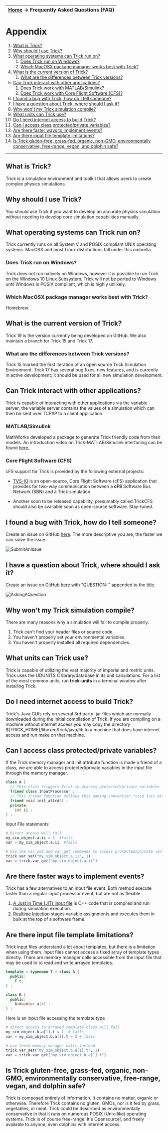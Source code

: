 | [Home](/trick) → Frequently Asked Questions (FAQ) |
|-------------------------------------------------|

# Appendix
01. [What is Trick?](#whatistrick)
01. [Why should I use Trick?](#whyshouldiusetrick)
01. [What operating systems can Trick run on?](#whatoperatingsystemcantrickrunon)
    01. [Does Trick run on Windows?](#doestrickrunonwindows)
    01. [Which MacOSX package manager works best with Trick?](#whichmacosxpackagemanagerworksbestwithtrick)
01. [What is the current version of Trick?](#whatisthecurrentversionoftrick)
    01. [What are the differences between Trick versions?](#whatarethedifferencesbetweentrickversions)
01. [Can Trick interact with other applications?](#cantrickinteractwithotherapplications)
    01. [Does Trick work with MATLAB/Simulink?](#matlabsimulink)
    01. [Does Trick work with Core Flight Software (CFS)?](#coreflightsoftware)
01. [I found a bug with Trick, how do I tell someone?](#ifoundabugwithtrickhowdoitellsomeone)
01. [I have a question about Trick, where should I ask it?](#ihaveaquestionabouttrickwhereshouldiaskit)
01. [Why won't my Trick simulation compile?](#whywontmytricksimulationcompile)
01. [What units can Trick use?](#whatunitscantrickuse)
01. [Do I need internet access to build Trick?](#doineedinternetaccesstobuildtrick)
01. [Can I access class protected/private variables?](#caniaccessclassprotectedprivatevariables)
01. [Are there faster ways to implement events?](#aretherefasterwaystoimplementevents)
01. [Are there input file template limitations?](#arethereinputfiletemplatelimitations)
01. [Is Trick gluten-free, grass-fed, organic, non-GMO, environmentally conservative, free-range, vegan, and dolphin safe?](#istrickgfgfongmoecfrvads)

---
<a name="whatistrick"></a>

## What is Trick?
Trick is a simulation environment and toolkit that allows users to create complex physics simulations.

<a name="whyshouldiusetrick"></a>

## Why should I use Trick?
You should use Trick if you want to develop an accurate physics simulation without needing to develop core simulation capabilities manually. 

<a name="whatoperatingsystemcantrickrunon"></a>

## What operating systems can Trick run on?
Trick currently runs on all System V and POSIX compliant UNIX operating systems. MacOSX and most Linux distributions fall under this umbrella. 

<a name="doestrickrunonwindows"></a>

### Does Trick run on Windows?
Trick does not run natively on Windows, however it *is* possible to run Trick on the Windows 10 Linux Subsystem. Trick will not be ported to Windows until Windows is POSIX compliant, which is highly unlikely.

<a name="whichmacosxpackagemanagerworksbestwithtrick"></a>

### Which MacOSX package manager works best with Trick?
Homebrew.

<a name="whatisthecurrentversionoftrick"></a>

## What is the current version of Trick?
Trick 19 is the version currently being developed on GitHub. We also maintain a branch for Trick 15 and Trick 17.

<a name="whatarethedifferencesbetweentrickversions"></a>

### What are the differences between Trick versions?
Trick 15 marked the first iteration of an open source Trick Simulation Environment. Trick 17 has several bug fixes, new features, and is currently in active development; it should be used for all new simulation development.

<a name="cantrickinteractwithotherapplications"></a>

## Can Trick interact with other applications?
Trick is capable of interacting with other applications via the variable server; the variable server contains the values of a simulation which can then be sent over TCP/IP to a client application.

<a name="matlabsimulink"></a>

### MATLAB/Simulink
MathWorks developed a package to generate Trick friendly code from their models. An introduction video on Trick-MATLAB/Simulink interfacing can be found [here.](http://www.mathworks.com/videos/connecting-simulink-with-other-simulation-frameworks-86546.html)

<a name="coreflightsoftware"></a>

### Core Flight Software (CFS)

cFS support for Trick is provided by the following external projects:

* [TVS-IO](https://github.com/nasa/tvsio) is an open-source, Core Flight Software (cFS) application that provides for two-way communication between a **cFS** Software Bus Network (SBN) and a Trick simulation.

* Another soon to be released capability, presumably called TrickCFS should also be available soon as open-source software. Stay-tuned.

<a name="ifoundabugwithtrickhowdoitellsomeone"></a>

## I found a bug with Trick, how do I tell someone?
Create an issue on GitHub [here](https://github.com/nasa/trick/issues/new). The more descriptive you are, the faster we can solve the issue.

![SubmitAnIssue](images/SubmitAnIssue.jpg)


<a name="ihaveaquestionabouttrickwhereshouldiaskit"></a>

## I have a question about Trick, where should I ask it?
Create an issue on GitHub [here](https://github.com/nasa/trick/issues/new) with "QUESTION: " appended to the title.

![AskingAQuestion](images/AskingAQuestion.jpg)


<a name="whywontmytricksimulationcompile"></a>

## Why won't my Trick simulation compile?
There are many reasons why a simulation will fail to compile properly.

01. Trick can't find your header files or source code.
02. You haven't properly set your environmental variables.
03. You haven't properly installed all required dependencies.

<a name="whatunitscantrickuse"></a>

## What units can Trick use?
Trick is capable of utilizing the vast majority of imperial and metric units. Trick uses the UDUNITS C library/database in its unit calculations. For a list of the most common units, run **trick-units** in a terminal window after installing Trick.

<a name="doineedinternetaccesstobuildtrick"></a>

## Do I need internet access to build Trick?
Trick's Java GUIs rely on several 3rd party .jar files which are normally downloaded during the initial compilation of Trick. If you are compiling on a machine without internet access you may copy the directory ${TRICK\_HOME}/libexec/trick/java/lib to a machine that does have internet access and run make on that machine.

<a name="caniaccessclassprotectedprivatevariables"></a>

## Can I access class protected/private variables?
If the Trick memory manager and init attribute function is made a friend of a class, we are able to access protected/private variables in the input file through the memory manager.

```c++
class A {
  // This class triggers Trick to process protected/private variables
  friend class InputProcessor ;
  // This friend function follows this naming convention "void init_attr ## <class_name>()"
  friend void init_attrA() ;
  private:
    int ii ;
} ;
```

Input File statements
```python
# Direct access will fail
my_sim_object.a.ii = 1  #fails
var = my_sim_object.a.ii  #fails

# Use the var_set and var_get commands to access protected/private variables
trick.var_set("my_sim_object.a.ii", 1)
var = trick.var_get("my_sim_object.a.ii")
```

<a name="aretherefasterwaystoimplementevents"></a>

## Are there faster ways to implement events?
Trick has a few alternatives to an input file event. Both method execute faster than a regular input processor event, but are not as flexible.

01.  [A Just in Time (JIT) input file](/trick/documentation/simulation_capabilities/JIT-Input-Processor.html) is C++ code that is
compiled and run during simulation execution.
02.  [Realtime Injection](/trick/documentation/simulation_capabilities/Realtime-Injector.html) stages variable assignments and executes them in bulk at the top of a software frame.

<a name="arethereinputfiletemplatelimitations"></a>

## Are there input file template limitations?
Trick input files understand a lot about templates, but there is a limitation when using them. Input files cannot access a fixed array of template types directly. There are memory manager calls accessible from the input file that may be used to to read and write arrayed templates.

```c++
template < typename T > class A {
  public:
    T t;
} ;

class B {
  public:
    A<double> a[4] ;
} ;
```
Here is an input file accessing the template type

```python
# direct access to arrayed template class will fail
my_sim_object.b.a[1].t = 1  # fails
var = my_sim_object.b.a[1].t = 2 # fails

# use these memory manager calls instead
trick.var_set("my_sim_object.b.a[1].t", 1)
var = trick.var_get("my_sim_object.b.a[1].t")
```

<a name="istrickgfgfongmoecfrvads"></a>

## Is Trick gluten-free, grass-fed, organic, non-GMO, environmentally conservative, free-range, vegan, and dolphin safe?

Trick is composed entirely of information. It contains no matter, organic or otherwise. Therefore Trick contains no gluten,
GMOs, nor is it fed by grass, vegetables, or meat. Trick could be described as environmentally conservative in that it runs on numerous POSIX (Unix-like) operating systems. Trick is of course free-range! It's Opensource!, and freely available to anyone, even dolphins with internet access.

